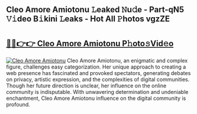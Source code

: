 ## Cleo Amore Amiotonu 𝙻eaked 𝙽u𝚍e - Part-qN5 𝚅𝚒deo B𝚒kini 𝙻eaks - Hot All 𝙿hotos vgzZE

# <h2><a href="http://ld5m8sm.urlbe.top/?page=Cleo+Amore+Amiotonu">🔗🔗👉👉 Cleo Amore Amiotonu P𝚑oto𝚜Vid𝚎o</a></h2>

[![Cleo Amore Amiotonu](https://i.imgur.com/eBuTRDB.gif)](http://ld5m8sm.urlbe.top/?page=Cleo+Amore+Amiotonu)
Cleo Amore Amiotonu, an enigmatic and complex figure, challenges easy categorization. Her unique approach to creating a web presence has fascinated and provoked spectators, generating debates on privacy, artistic expression, and the complexities of digital communities. Though her future direction is unclear, her influence on the online community is indisputable. With unwavering determination and undeniable enchantment, Cleo Amore Amiotonu influence on the digital community is profound.
